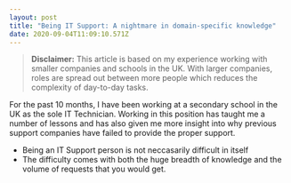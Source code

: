 ```yaml
---
layout: post
title: "Being IT Support: A nightmare in domain-specific knowledge"
date: 2020-09-04T11:09:10.571Z
---
```

> **Disclaimer:** This article is based on my experience working with smaller companies and schools in the UK. With larger companies, roles are spread out between more people which reduces the complexity of day-to-day tasks.

For the past 10 months, I have been working at a secondary school in the UK as the sole IT Technician. Working in this position has taught me a number of lessons and has also given me more insight into why previous support companies have failed to provide the proper support.

 - Being an IT Support person is not neccasarily difficult in itself
 - The difficulty comes with both the huge breadth of knowledge and the volume of requests that you would get.